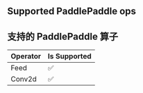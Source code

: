 ## Supported PaddlePaddle ops

## 支持的 PaddlePaddle 算子

| Operator | Is Supported |
|----------|--------------|
| Feed     | ✅            |
| Conv2d   | ✅            |
